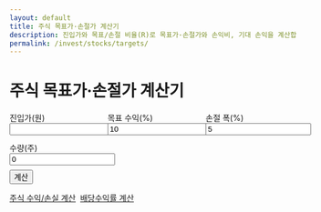 ```yaml
---
layout: default
title: 주식 목표가·손절가 계산기
description: 진입가와 목표/손절 비율(R)로 목표가·손절가와 손익비, 기대 손익을 계산합니다.
permalink: /invest/stocks/targets/
---
```


# 주식 목표가·손절가 계산기

<form id="tgt" onsubmit="event.preventDefault();tgtCalc();">
  <div style="display:grid;grid-template-columns:repeat(3,minmax(0,1fr));gap:12px">
    <label>진입가(원) <input type="number" id="ent" required></label>
    <label>목표 수익(%) <input type="number" id="tp" step="0.1" value="10"></label>
    <label>손절 폭(%) <input type="number" id="sl" step="0.1" value="5"></label>
    <label>수량(주) <input type="number" id="qty" value="0"></label>
  </div>
  <button class="btn" style="margin-top:8px">계산</button>
</form>

<div id="tgt-out" class="result-box"></div>

<div class="btn-row" style="display:flex;gap:8px;flex-wrap:wrap;margin-top:14px">
  <a class="btn" href="/invest/stocks/pnl/">주식 수익/손실 계산</a>
  <a class="btn ghost" href="/invest/stocks/dividend-yield/">배당수익률 계산</a>
</div>

<script>
const f3 = n => (Math.round(n)).toLocaleString('ko-KR');
function tgtCalc(){
  const ent=Number(document.getElementById('ent').value)||0;
  const tp =(Number(document.getElementById('tp').value)||0)/100;
  const sl =(Number(document.getElementById('sl').value)||0)/100;
  const qty=Number(document.getElementById('qty').value)||0;
  if (!(ent>0)){ alert('진입가를 입력하세요.'); return; }
  const tgt = ent*(1+tp);
  const stop= ent*(1-sl);
  const rr = tp/sl || 0;
  const expGain = qty>0 ? (tgt-ent)*qty : 0;
  const expLoss = qty>0 ? (ent-stop)*qty : 0;
  document.getElementById('tgt-out').classList.add('show');
  document.getElementById('tgt-out').innerHTML = `
    <div class="card p-3"><div class="title">결과</div>
      <ul>
        <li>목표가: ${f3(tgt)} 원</li>
        <li>손절가: ${f3(stop)} 원</li>
        <li>손익비(R:R): ${rr.toFixed(2)} : 1</li>
        ${qty>0?`<li>예상 이익: ${f3(expGain)} 원 / 예상 손실: ${f3(expLoss)} 원</li>`:''}
      </ul>
    </div>`;
}
</script>
